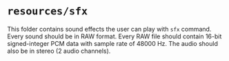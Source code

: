 # `resources/sfx`
This folder contains sound effects the user can play with `sfx` command. Every sound should be
in RAW format. Every RAW file should contain 16-bit signed-integer PCM data with sample rate of
48000 Hz. The audio should also be in stereo (2 audio channels).